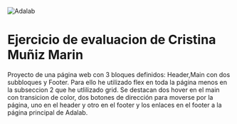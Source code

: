![Adalab](https://beta.adalab.es/resources/images/adalab-logo-155x61-bg-white.png)

# Ejercicio de evaluacion de Cristina Muñiz Marin


Proyecto de una página web con 3 bloques definidos: Header,Main con dos subbloques y Footer.
Para ello he utilizado flex en toda la página menos en la subseccion 2 que he utlilizado grid.
Se destacan dos hover en el main con transicion de color, dos botones de dirección para moverse por la página, uno en el header y otro en el footer y los enlaces en el footer a la página principal de Adalab.
